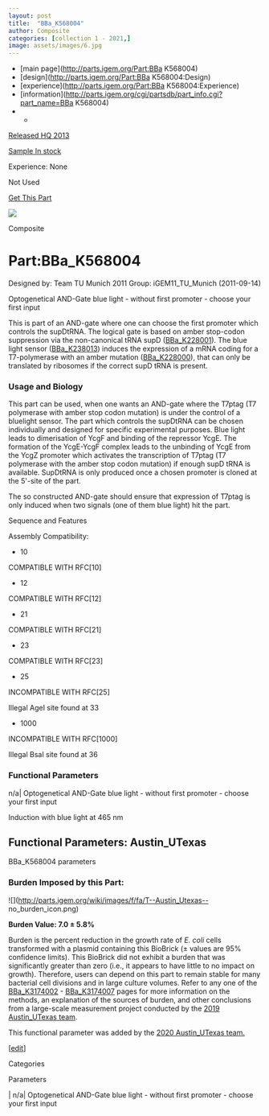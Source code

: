 ```yaml
---
layout: post
title:  "BBa_K568004"
author: Composite
categories: [collection 1 - 2021,] 
image: assets/images/6.jpg
---
```



  * [main page](http://parts.igem.org/Part:BBa K568004)
  * [design](http://parts.igem.org/Part:BBa K568004:Design)
  * [experience](http://parts.igem.org/Part:BBa K568004:Experience)
  * [information](http://parts.igem.org/cgi/partsdb/part_info.cgi?part_name=BBa K568004)
  *   * 

[Released HQ 2013](http://parts.igem.org/Help:Part_Status_Box)

[Sample In stock](http://parts.igem.org/Help:Part_Status_Box)

Experience: None

Not Used

[ Get This Part](http://parts.igem.org/partsdb/get_part.cgi?part=BBa_K568004)

![](http://parts.igem.org/images/partbypart/icon_composite.png)

Composite

# Part:BBa_K568004

Designed by: Team TU Munich 2011   Group: iGEM11_TU_Munich   (2011-09-14)

Optogenetical AND-Gate blue light - without first promoter - choose your first
input

This is part of an AND-gate where one can choose the first promoter which
controls the supDtRNA. The logical gate is based on amber stop-codon
suppression via the non-canonical tRNA supD
([BBa_K228001](http://parts.igem.org/Part:BBa_K228001)). The blue light sensor
([BBa_K238013](http://parts.igem.org/Part:BBa_K238013)) induces the expression
of a mRNA coding for a T7-polymerase with an amber mutation
([BBa_K228000](http://parts.igem.org/Part:BBa_K228000)), that can only be
translated by ribosomes if the correct supD tRNA is present.

### Usage and Biology

This part can be used, when one wants an AND-gate where the T7ptag (T7
polymerase with amber stop codon mutation) is under the control of a bluelight
sensor. The part which controls the supDtRNA can be chosen individually and
designed for specific experimental purposes. Blue light leads to dimerisation
of YcgF and binding of the repressor YcgE. The formation of the YcgE-YcgF
complex leads to the unbinding of YcgE from the YcgZ promoter which activates
the transcription of T7ptag (T7 polymerase with the amber stop codon mutation)
if enough supD tRNA is available. SupDtRNA is only produced once a chosen
promoter is cloned at the 5'-site of the part.

The so constructed AND-gate should ensure that expression of T7ptag is only
induced when two signals (one of them blue light) hit the part.

Sequence and Features

  

Assembly Compatibility:

  * 10

COMPATIBLE WITH RFC[10]

  * 12

COMPATIBLE WITH RFC[12]

  * 21

COMPATIBLE WITH RFC[21]

  * 23

COMPATIBLE WITH RFC[23]

  * 25

INCOMPATIBLE WITH RFC[25]

Illegal AgeI site found at 33  

  * 1000

INCOMPATIBLE WITH RFC[1000]

Illegal BsaI site found at 36  

### Functional Parameters

n/a| Optogenetical AND-Gate blue light - without first promoter - choose your
first input

Induction with blue light at 465 nm

  

## Functional Parameters: Austin_UTexas

BBa_K568004 parameters

### Burden Imposed by this Part:

![](http://parts.igem.org/wiki/images/f/fa/T--Austin_Utexas--
no_burden_icon.png)

**Burden Value: 7.0 ± 5.8%**

Burden is the percent reduction in the growth rate of _E. coli_ cells
transformed with a plasmid containing this BioBrick (± values are 95%
confidence limits). This BioBrick did not exhibit a burden that was
significantly greater than zero (i.e., it appears to have little to no impact
on growth). Therefore, users can depend on this part to remain stable for many
bacterial cell divisions and in large culture volumes. Refer to any one of the
[BBa_K3174002](http://parts.igem.org/Part:BBa_K3174002) \-
[BBa_K3174007](http://parts.igem.org/Part:BBa_K3174007) pages for more
information on the methods, an explanation of the sources of burden, and other
conclusions from a large-scale measurement project conducted by the [2019
Austin_UTexas team](http://2019.igem.org/Team:Austin_UTexas).

This functional parameter was added by the [2020 Austin_UTexas
team.](http://2020.igem.org/Team:Austin_UTexas/Contribution)

[[edit](http://parts.igem.org/partsdb/part_info.cgi?part_name=BBa_K568004)]

Categories

Parameters

| n/a| Optogenetical AND-Gate blue light - without first promoter - choose
your first input

